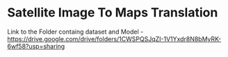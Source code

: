 # Satellite Image To Maps Translation
Link to the Folder containg dataset and Model - https://drive.google.com/drive/folders/1CWSPQSJqZI-1V1Yxdr8N8bMyRK-6wf58?usp=sharing 
